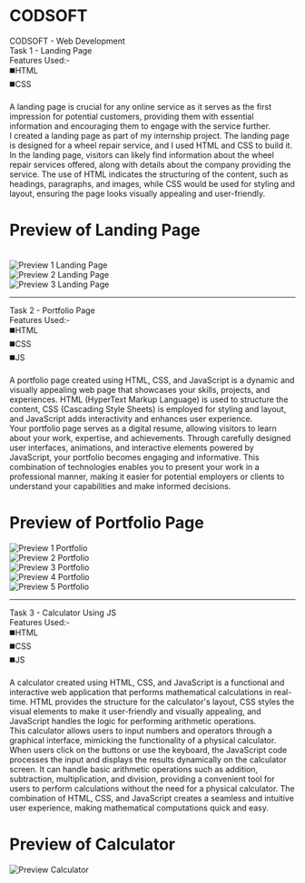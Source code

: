 <h1>CODSOFT</h1>
CODSOFT - Web Development<br>
Task 1 - Landing Page<br>
Features Used:-<br>
◼️HTML<br>
◼️CSS<br><br>
A landing page is crucial for any online service as it serves as the first impression for potential customers, providing them with essential information and encouraging them to engage with the service further.<br>
I created a landing page as part of my internship project. The landing page is designed for a wheel repair service, and I used HTML and CSS to build it.<br>
In the landing page, visitors can likely find information about the wheel repair services offered, along with details about the company providing the service. The use of HTML indicates the structuring of the content, such as headings, paragraphs, and images, while CSS would be used for styling and layout, ensuring the page looks visually appealing and user-friendly.<br>
<h1>Preview of Landing Page</h1><br>
<img src="https://github.com/AS-Danish/CODSOFT/assets/112323639/41a9ce94-7c5a-4db4-a8eb-b5d4af2d30de" alt="Preview 1 Landing Page">
<!--![image](https://github.com/AS-Danish/CODSOFT/assets/112323639/41a9ce94-7c5a-4db4-a8eb-b5d4af2d30de)--><br>
<img src="https://github.com/AS-Danish/CODSOFT/assets/112323639/c459262d-8c78-489f-9163-d46e891970f9" alt="Preview 2 Landing Page">
<!--![image](https://github.com/AS-Danish/CODSOFT/assets/112323639/c459262d-8c78-489f-9163-d46e891970f9)--><br>
<img src="https://github.com/AS-Danish/CODSOFT/assets/112323639/5163f959-8ed8-4c67-a8ab-186056173986" alt="Preview 3 Landing Page">
<!--![image](https://github.com/AS-Danish/CODSOFT/assets/112323639/5163f959-8ed8-4c67-a8ab-186056173986)-->
<br>
<hr>
Task 2 - Portfolio Page<br>
Features Used:-<br>
◼️HTML<br>
◼️CSS<br>
◼️JS<br><br>
 A portfolio page created using HTML, CSS, and JavaScript is a dynamic and visually appealing web page that showcases your skills, projects, and experiences. HTML (HyperText Markup Language) is used to structure the content, CSS (Cascading Style Sheets) is employed for styling and layout, and JavaScript adds interactivity and enhances user experience.<br>
Your portfolio page serves as a digital resume, allowing visitors to learn about your work, expertise, and achievements. Through carefully designed user interfaces, animations, and interactive elements powered by JavaScript, your portfolio becomes engaging and informative. This combination of technologies enables you to present your work in a professional manner, making it easier for potential employers or clients to understand your capabilities and make informed decisions.<br>
<h1>Preview of Portfolio Page</h1>
<img src="https://github.com/AS-Danish/CODSOFT/assets/112323639/1f8effa2-89ff-4694-9ac1-046760d9c9b4" alt="Preview 1 Portfolio">
<!--![image](https://github.com/AS-Danish/CODSOFT/assets/112323639/1f8effa2-89ff-4694-9ac1-046760d9c9b4)--><br>
<img src="https://github.com/AS-Danish/CODSOFT/assets/112323639/8e119f57-9fa2-472e-8818-32a5eb90893c" alt="Preview 2 Portfolio">
<!--![image](https://github.com/AS-Danish/CODSOFT/assets/112323639/8e119f57-9fa2-472e-8818-32a5eb90893c)--><br>
<img src="https://github.com/AS-Danish/CODSOFT/assets/112323639/5ff635fe-781a-4286-b1ee-3589fbd3f549" alt="Preview 3 Portfolio">
<!--![image](https://github.com/AS-Danish/CODSOFT/assets/112323639/5ff635fe-781a-4286-b1ee-3589fbd3f549)--><br>
<img src="https://github.com/AS-Danish/CODSOFT/assets/112323639/a1cbee17-608e-4a89-b07f-1f665246e074" alt="Preview 4 Portfolio">
<!--![image](https://github.com/AS-Danish/CODSOFT/assets/112323639/a1cbee17-608e-4a89-b07f-1f665246e074)--><br>
<img src="https://github.com/AS-Danish/CODSOFT/assets/112323639/eb59f6c6-ebcc-4bc7-8a0e-c1b68d81a2e1" alt="Preview 5 Portfolio">
<!--![image](https://github.com/AS-Danish/CODSOFT/assets/112323639/eb59f6c6-ebcc-4bc7-8a0e-c1b68d81a2e1)-->

<hr>
Task 3 - Calculator Using JS<br>
Features Used:-<br>
◼️HTML<br>
◼️CSS<br>
◼️JS<br><br>
A calculator created using HTML, CSS, and JavaScript is a functional and interactive web application that performs mathematical calculations in real-time. HTML provides the structure for the calculator's layout, CSS styles the visual elements to make it user-friendly and visually appealing, and JavaScript handles the logic for performing arithmetic operations.<br>
This calculator allows users to input numbers and operators through a graphical interface, mimicking the functionality of a physical calculator. When users click on the buttons or use the keyboard, the JavaScript code processes the input and displays the results dynamically on the calculator screen. It can handle basic arithmetic operations such as addition, subtraction, multiplication, and division, providing a convenient tool for users to perform calculations without the need for a physical calculator. The combination of HTML, CSS, and JavaScript creates a seamless and intuitive user experience, making mathematical computations quick and easy.<br>
<h1>Preview of Calculator</h1>

<img src="https://github.com/AS-Danish/CODSOFT/assets/112323639/5afcaafc-1f1d-4585-ac58-79eefcadeba5" alt="Preview Calculator">
<!--![image](https://github.com/AS-Danish/CODSOFT/assets/112323639/5ed6f10c-df8a-463c-853f-fafcfb38c2fe)--><br>

